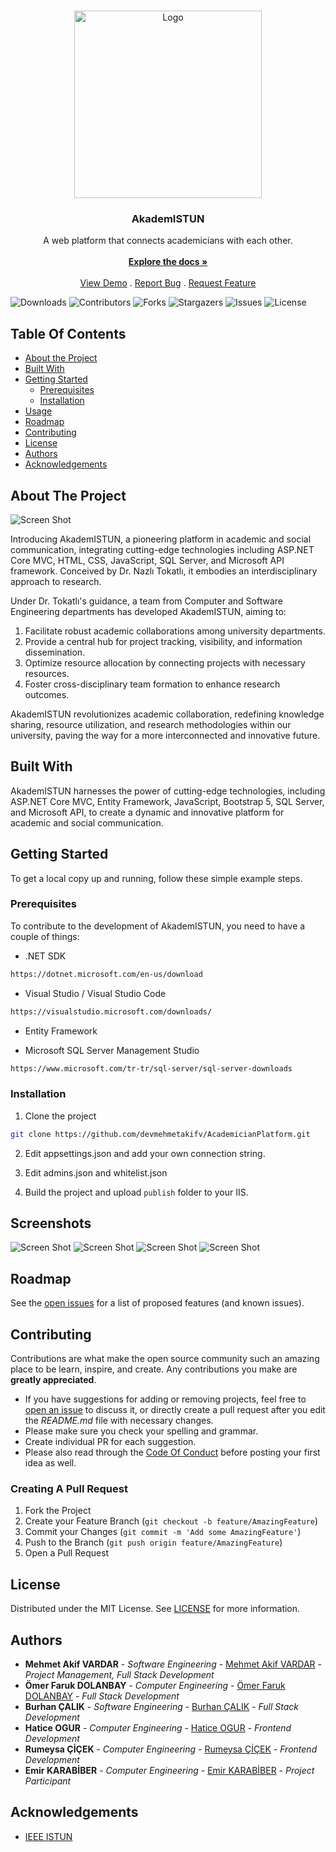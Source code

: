 <br/>
<p align="center">
  <a href="https://github.com/devmehmetakifv/AcademicianPlatform">
    <img src="logo.png" alt="Logo" width="300" height="300">
  </a>

  <h3 align="center">AkademISTUN</h3>

  <p align="center">
    A web platform that connects academicians with each other.
    <br/>
    <br/>
    <a href="https://github.com/devmehmetakifv/AcademicianPlatform"><strong>Explore the docs »</strong></a>
    <br/>
    <br/>
    <a href="https://github.com/devmehmetakifv/AcademicianPlatform">View Demo</a>
    .
    <a href="https://github.com/devmehmetakifv/AcademicianPlatform/issues">Report Bug</a>
    .
    <a href="https://github.com/devmehmetakifv/AcademicianPlatform/issues">Request Feature</a>
  </p>
</p>

![Downloads](https://img.shields.io/github/downloads/devmehmetakifv/AcademicianPlatform/total) ![Contributors](https://img.shields.io/github/contributors/devmehmetakifv/AcademicianPlatform?color=dark-green) ![Forks](https://img.shields.io/github/forks/devmehmetakifv/AcademicianPlatform?style=social) ![Stargazers](https://img.shields.io/github/stars/devmehmetakifv/AcademicianPlatform?style=social) ![Issues](https://img.shields.io/github/issues/devmehmetakifv/AcademicianPlatform) ![License](https://img.shields.io/github/license/devmehmetakifv/AcademicianPlatform) 

## Table Of Contents

* [About the Project](#about-the-project)
* [Built With](#built-with)
* [Getting Started](#getting-started)
  * [Prerequisites](#prerequisites)
  * [Installation](#installation)
* [Usage](#usage)
* [Roadmap](#roadmap)
* [Contributing](#contributing)
* [License](#license)
* [Authors](#authors)
* [Acknowledgements](#acknowledgements)

## About The Project

![Screen Shot](screenshot1.png)

Introducing AkademISTUN, a pioneering platform in academic and social communication, integrating cutting-edge technologies including ASP.NET Core MVC, HTML, CSS, JavaScript, SQL Server, and Microsoft API framework. Conceived by Dr. Nazlı Tokatlı, it embodies an interdisciplinary approach to research.

Under Dr. Tokatlı's guidance, a team from Computer and Software Engineering departments has developed AkademISTUN, aiming to:

1. Facilitate robust academic collaborations among university departments.
2. Provide a central hub for project tracking, visibility, and information dissemination.
3. Optimize resource allocation by connecting projects with necessary resources.
4. Foster cross-disciplinary team formation to enhance research outcomes.

AkademISTUN revolutionizes academic collaboration, redefining knowledge sharing, resource utilization, and research methodologies within our university, paving the way for a more interconnected and innovative future.


## Built With

AkademISTUN harnesses the power of cutting-edge technologies, including ASP.NET Core MVC, Entity Framework, JavaScript, Bootstrap 5, SQL Server, and Microsoft API, to create a dynamic and innovative platform for academic and social communication.

## Getting Started

To get a local copy up and running, follow these simple example steps.

### Prerequisites

To contribute to the development of AkademISTUN, you need to have a couple of things: 

* .NET SDK
```sh
https://dotnet.microsoft.com/en-us/download
```

* Visual Studio / Visual Studio Code
```sh
https://visualstudio.microsoft.com/downloads/
```

* Entity Framework

* Microsoft SQL Server Management Studio
```sh
https://www.microsoft.com/tr-tr/sql-server/sql-server-downloads
```

### Installation

1. Clone the project
```sh
git clone https://github.com/devmehmetakifv/AcademicianPlatform.git
```

2. Edit appsettings.json and add your own connection string.

3. Edit admins.json and whitelist.json

4. Build the project and upload ```publish``` folder to your IIS.

## Screenshots
![Screen Shot](screenshot2.png)
![Screen Shot](screenshot3.png)
![Screen Shot](screenshot4.png)
![Screen Shot](screenshot5.png)

## Roadmap

See the [open issues](https://github.com/devmehmetakifv/AcademicianPlatform/issues) for a list of proposed features (and known issues).

## Contributing

Contributions are what make the open source community such an amazing place to be learn, inspire, and create. Any contributions you make are **greatly appreciated**.
* If you have suggestions for adding or removing projects, feel free to [open an issue](https://github.com/devmehmetakifv/AcademicianPlatform/issues/new) to discuss it, or directly create a pull request after you edit the *README.md* file with necessary changes.
* Please make sure you check your spelling and grammar.
* Create individual PR for each suggestion.
* Please also read through the [Code Of Conduct](https://github.com/devmehmetakifv/AcademicianPlatform/blob/main/CODE_OF_CONDUCT.md) before posting your first idea as well.

### Creating A Pull Request

1. Fork the Project
2. Create your Feature Branch (`git checkout -b feature/AmazingFeature`)
3. Commit your Changes (`git commit -m 'Add some AmazingFeature'`)
4. Push to the Branch (`git push origin feature/AmazingFeature`)
5. Open a Pull Request

## License

Distributed under the MIT License. See [LICENSE](https://github.com/devmehmetakifv/AcademicianPlatform/blob/main/LICENSE.md) for more information.

## Authors

* **Mehmet Akif VARDAR** - *Software Engineering* - [Mehmet Akif VARDAR](https://github.com/devmehmetakifv/) - *Project Management, Full Stack Development*
* **Ömer Faruk DOLANBAY** - *Computer Engineering* - [Ömer Faruk DOLANBAY](https://github.com/Esforper) - *Full Stack Development*
* **Burhan ÇALIK** - *Software Engineering* - [Burhan ÇALIK](https://github.com/BurhanCalik) - *Full Stack Development*
* **Hatice OGUR** - *Computer Engineering* - [Hatice OGUR](https://github.com/HaticeOgur) - *Frontend Development*
* **Rumeysa ÇİÇEK** - *Computer Engineering* - [Rumeysa ÇİÇEK](https://github.com/Rumeysacck) - *Frontend Development*
* **Emir KARABİBER** - *Computer Engineering* - [Emir KARABİBER](https://github.com/EmirKarabiber) - *Project Participant*

## Acknowledgements

* [IEEE ISTUN](https://github.com/IEEE-ISTUN)

